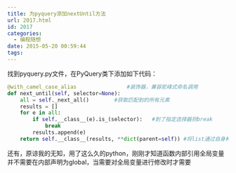 ```yaml
---
title: 为pyquery添加nextUntil方法
url: 2017.html
id: 2017
categories:
  - 编程随想
date: 2015-05-20 00:59:44
tags:
---
```


找到pyquery.py文件，在PyQuery类下添加如下代码：
```python
@with_camel_case_alias                #装饰器，兼容驼峰式命名调用
def next_until(self, selector=None):
    all = self._next_all()        #获取匹配到的所有元素
    results = []
    for e in all:
        if self.__class__(e).is_(selector):   #到了指定选择器则break
            break
        results.append(e)
    return self.__class__(results, **dict(parent=self)) #将list通过自身构造函数转换成pyquery对象
```
还有，原谅我的无知，用了这么久的python，刚刚才知道函数内部引用全局变量并不需要在内部声明为global，当需要对全局变量进行修改时才需要